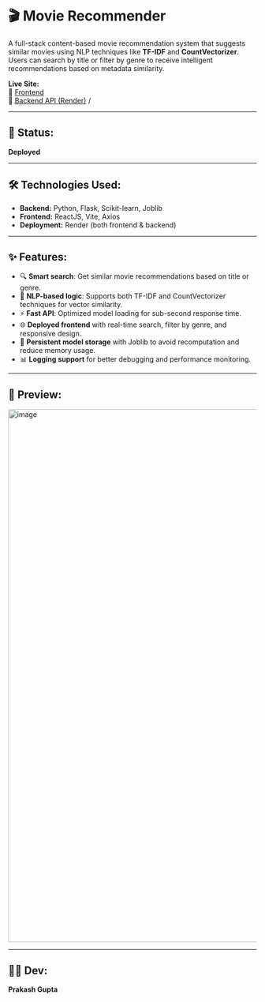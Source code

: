 # 🎬 Movie Recommender

A full-stack content-based movie recommendation system that suggests similar movies using NLP techniques like **TF-IDF** and **CountVectorizer**. Users can search by title or filter by genre to receive intelligent recommendations based on metadata similarity.

**Live Site:**  
🔗 [Frontend](https://movie-recommender-frontend-i255.onrender.com/)  
🔗 [Backend API (Render)](https://movie-recommender-q93t.onrender.com/)
/

---

## 🚀 Status:
**Deployed**

---

## 🛠️ Technologies Used:
- **Backend:** Python, Flask, Scikit-learn, Joblib  
- **Frontend:** ReactJS, Vite, Axios  
- **Deployment:** Render (both frontend & backend)

---

## ✨ Features:
- 🔍 **Smart search**: Get similar movie recommendations based on title or genre.
- 🧠 **NLP-based logic**: Supports both TF-IDF and CountVectorizer techniques for vector similarity.
- ⚡ **Fast API**: Optimized model loading for sub-second response time.
- 🌐 **Deployed frontend** with real-time search, filter by genre, and responsive design.
- 📁 **Persistent model storage** with Joblib to avoid recomputation and reduce memory usage.
- 📊 **Logging support** for better debugging and performance monitoring.

---

## 📸 Preview:

<img width="1920" height="1080" alt="image" src="https://github.com/user-attachments/assets/82c78f45-047f-4cee-a007-54fac9460923" />


---

## 👨‍💻 Dev:
**Prakash Gupta**
